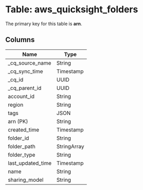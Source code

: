 # Table: aws_quicksight_folders



The primary key for this table is **arn**.



## Columns
| Name          | Type          |
| ------------- | ------------- |
|_cq_source_name|String|
|_cq_sync_time|Timestamp|
|_cq_id|UUID|
|_cq_parent_id|UUID|
|account_id|String|
|region|String|
|tags|JSON|
|arn (PK)|String|
|created_time|Timestamp|
|folder_id|String|
|folder_path|StringArray|
|folder_type|String|
|last_updated_time|Timestamp|
|name|String|
|sharing_model|String|